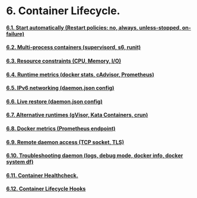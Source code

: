 # 6. Container Lifecycle.

#### [6.1. Start automatically (Restart policies: no, always, unless-stopped, on-failure)](https://github.com/Phungvanquang/Website/blob/main/Docker/Container%20Lifecycle/6.1.%20Start%20automatically.md)
#### [6.2. Multi-process containers (supervisord, s6, runit)]()
#### [6.3. Resource constraints (CPU, Memory, I/O)]()
#### [6.4. Runtime metrics (docker stats, cAdvisor, Prometheus)]()
#### [6.5. IPv6 networking (daemon.json config)]()
#### [6.6. Live restore (daemon.json config)]()
#### [6.7. Alternative runtimes (gVisor, Kata Containers, crun)]()
#### [6.8. Docker metrics (Prometheus endpoint)]()
#### [6.9. Remote daemon access (TCP socket, TLS)]()
#### [6.10. Troubleshooting daemon (logs, debug mode, docker info, docker system df)]()
#### [6.11. Container Healthcheck.]()
#### [6.12. Container Lifecycle Hooks](https://github.com/Phungvanquang/Website/blob/main/Docker/Container%20Lifecycle/6.12.%20Container%20Lifecycle%20Hooks.md)
